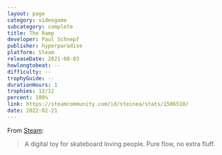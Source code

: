 ```yaml
---
layout: page
category: videogame
subcategory: complete
title: The Ramp
developer: Paul Schnepf
publisher: hyperparadise
platform: Steam
releaseDate: 2021-08-03
howlongtobeat: --
difficulty: --
trophyGuide: --
durationHours: 1
trophies: 12/12
percent: 100%
link: https://steamcommunity.com/id/steinea/stats/1506510/
date: 2022-02-21
---
```


From [Steam](https://store.steampowered.com/app/1506510/The_Ramp/):

>  A digital toy for skateboard loving people. Pure flow, no extra fluff.
